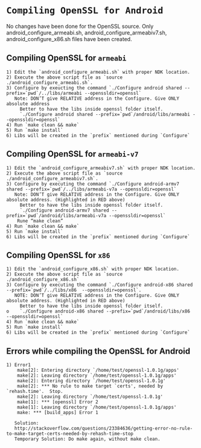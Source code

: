 `Compiling OpenSSL for Android`
===============================

No changes have been done for the OpenSSL source. 
Only android_configure_armeabi.sh, android_configure_armeabiv7.sh, android_configure_x86.sh files have been created.


Compiling OpenSSL for `armeabi`
-------------------------------

```
1) Edit the `android_configure_armeabi.sh` with proper NDK location.
2) Execute the above script file as `source ./android_configure_armeabi.sh`.
3) Configure by exeucting the command `./Configure android shared --prefix=`pwd`/../libs/armeabi --openssldir=openssl`
   Note: DON’T give RELATIVE address in the Configure. Give ONLY absolute address
	 Better to have the libs inside openssl folder itself.
	 `./Configure android shared --prefix=`pwd`/android/libs/armeabi --openssldir=openssl`
4) Run `make clean && make`
5) Run `make install`
6) Libs will be created in the `prefix` mentioned during `Configure`
```

Compiling OpenSSL for `armeabi-v7`
----------------------------------

```
1) Edit the `android_configure_armeabiv7.sh` with proper NDK location.
2) Execute the above script file as `source ./android_configure_armeabiv7.sh`.
3) Configure by executing the command `./Configure android-armv7 shared --prefix=`pwd`/../libs/armeabi-v7a --openssldir=openssl`
   Note: DON’T give RELATIVE address in the Configure. Give ONLY absolute address. (Highlighted in RED above)
	 Better to have the libs inside openssl folder itself.
	 `./Configure android-armv7 shared --prefix=`pwd`/android/libs/armeabi-v7a --openssldir=openssl`
	Rune “make clean”
4) Run `make clean && make`
5) Run `make install`
6) Libs will be created in the `prefix` mentioned during `Configure`
```

Compiling OpenSSL for `x86`
---------------------------
 
```
1) Edit the `android_configure_x86.sh` with proper NDK location.
2) Execute the above script file as `source ./android_configure_x86.sh`
3) Configure by executing the command `./Configure android-x86 shared --prefix=`pwd`/../libs/x86  --openssldir=openssl`.
   NOTE: DON’T give RELATIVE address in the Configure. Give ONLY absolute address. (Highlighted in RED above)
	 Better to have the libs inside openssl folder itself.
o	 `./Configure android-x86 shared --prefix=`pwd`/android/libs/x86  --openssldir=openssl`
4) Run `make clean && make`
5) Run `make install`
6) Libs will be created in the `prefix` mentioned during `Configure`

```

Errors while compiling the OpenSSL for Android
----------------------------------------------

```
1) Error1
    make[2]: Entering directory `/home/test/openssl-1.0.1g/apps'
    make[2]: Leaving directory `/home/test/openssl-1.0.1g/apps'
    make[2]: Entering directory `/home/test/openssl-1.0.1g'
    make[2]: *** No rule to make target `certs', needed by `rehash.time'.  Stop.
    make[2]: Leaving directory `/home/test/openssl-1.0.1g'
    make[1]: *** [openssl] Error 2
    make[1]: Leaving directory `/home/test/openssl-1.0.1g/apps'
    make: *** [build_apps] Error 1

   Solution:
   http://stackoverflow.com/questions/23384636/getting-error-no-rule-to-make-target-certs-needed-by-rehash-time-stop
   Temporary Solution: Do make again, without make clean.
```

